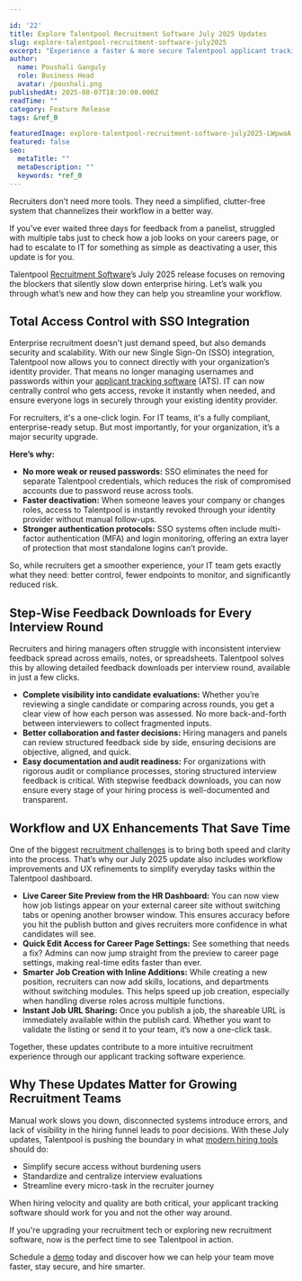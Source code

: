 ```yaml
---

id: '22'
title: Explore Talentpool Recruitment Software July 2025 Updates
slug: explore-talentpool-recruitment-software-july2025
excerpt: "Experience a faster & more secure Talentpool applicant tracking software's July 2025 updates. Get SSO integration, interview feedback downloads & workflow upgrades."
author:
  name: Poushali Ganguly
  role: Business Head
  avatar: /poushali.png
publishedAt: 2025-08-07T18:30:00.000Z
readTime: ""
category: Feature Release
tags: &ref_0

featuredImage: explore-talentpool-recruitment-software-july2025-LWpwaA.png
featured: false
seo:
  metaTitle: ""
  metaDescription: ""
  keywords: *ref_0
---
```



Recruiters don’t need more tools. They need a simplified, clutter-free system that channelizes their workflow in a better way.

If you've ever waited three days for feedback from a panelist, struggled with multiple tabs just to check how a job looks on your careers page, or had to escalate to IT for something as simple as deactivating a user, this update is for you.

Talentpool [Recruitment Software](https://www.thetalentpool.ai)’s July 2025 release focuses on removing the blockers that silently slow down enterprise hiring. Let’s walk you through what’s new and how they can help you streamline your workflow.

## **Total Access Control with SSO Integration**

Enterprise recruitment doesn't just demand speed, but also demands security and scalability. With our new Single Sign-On (SSO) integration, Talentpool now allows you to connect directly with your organization’s identity provider. That means no longer managing usernames and passwords within your [applicant tracking software](https://www.thetalentpool.ai/blogs/choosing-the-right-ats-key-features-to-look-for-in-2025) (ATS). IT can now centrally control who gets access, revoke it instantly when needed, and ensure everyone logs in securely through your existing identity provider.

For recruiters, it's a one-click login. For IT teams, it's a fully compliant, enterprise-ready setup. But most importantly, for your organization, it’s a major security upgrade.

**Here’s why:**

- **No more weak or reused passwords:** SSO eliminates the need for separate Talentpool credentials, which reduces the risk of compromised accounts due to password reuse across tools.
- **Faster deactivation:** When someone leaves your company or changes roles, access to Talentpool is instantly revoked through your identity provider without manual follow-ups.
- **Stronger authentication protocols:** SSO systems often include multi-factor authentication (MFA) and login monitoring, offering an extra layer of protection that most standalone logins can’t provide.

So, while recruiters get a smoother experience, your IT team gets exactly what they need: better control, fewer endpoints to monitor, and significantly reduced risk.

## **Step-Wise Feedback Downloads for Every Interview Round**

Recruiters and hiring managers often struggle with inconsistent interview feedback spread across emails, notes, or spreadsheets. Talentpool solves this by allowing detailed feedback downloads per interview round, available in just a few clicks.

- **Complete visibility into candidate evaluations:** Whether you’re reviewing a single candidate or comparing across rounds, you get a clear view of how each person was assessed. No more back-and-forth between interviewers to collect fragmented inputs.
- **Better collaboration and faster decisions:** Hiring managers and panels can review structured feedback side by side, ensuring decisions are objective, aligned, and quick.
- **Easy documentation and audit readiness:** For organizations with rigorous audit or compliance processes, storing structured interview feedback is critical. With stepwise feedback downloads, you can now ensure every stage of your hiring process is well-documented and transparent.

## **Workflow and UX Enhancements That Save Time**

One of the biggest [recruitment challenges](https://www.thetalentpool.ai/blogs/overcoming-recruitment-challenges-in-india-a-technology-driven-approach) is to bring both speed and clarity into the process. That’s why our July 2025 update also includes workflow improvements and UX refinements to simplify everyday tasks within the Talentpool dashboard.

- **Live Career Site Preview from the HR Dashboard:** You can now view how job listings appear on your external career site without switching tabs or opening another browser window. This ensures accuracy before you hit the publish button and gives recruiters more confidence in what candidates will see.
- **Quick Edit Access for Career Page Settings:** See something that needs a fix? Admins can now jump straight from the preview to career page settings, making real-time edits faster than ever.
- **Smarter Job Creation with Inline Additions:** While creating a new position, recruiters can now add skills, locations, and departments without switching modules. This helps speed up job creation, especially when handling diverse roles across multiple functions.
- **Instant Job URL Sharing:** Once you publish a job, the shareable URL is immediately available within the publish card. Whether you want to validate the listing or send it to your team, it’s now a one-click task.

Together, these updates contribute to a more intuitive recruitment experience through our applicant tracking software experience.

## **Why These Updates Matter for Growing Recruitment Teams**

Manual work slows you down, disconnected systems introduce errors, and lack of visibility in the hiring funnel leads to poor decisions. With these July updates, Talentpool is pushing the boundary in what [modern hiring tools](https://www.thetalentpool.ai/blogs/how-modern-hiring-tools-make-finding-great-employees-easier) should do:

- Simplify secure access without burdening users
- Standardize and centralize interview evaluations
- Streamline every micro-task in the recruiter journey

When hiring velocity and quality are both critical, your applicant tracking software should work for you and not the other way around.

If you're upgrading your recruitment tech or exploring new recruitment software, now is the perfect time to see Talentpool in action.

Schedule a [demo](https://www.thetalentpool.ai/recruitment-software/?utm_source=google&utm_medium=cpc&utm_campaign=Savit_tp_search_10th_july&utm_term=Recruitment_Software&utm_content=ad3&utm_campaign=TP_Search_10th_July%2723&adgroupid=147953691101&utm_content=665222855886&utm_term=recruitment%20software&utm_source=google&utm_medium=cpc&gad_source=1&gad_campaignid=20357671870&gbraid=0AAAAADpeGwdIWpK1xPEVSYgSkWfMWX5DB&gclid=Cj0KCQjwndHEBhDVARIsAGh0g3BN4XbEwPvZrm7aCkvJVVLWh5ubaMv1DaSr-hz-kNgL6CoOn9uu8EYaAlAxEALw_wcB) today and discover how we can help your team move faster, stay secure, and hire smarter.
